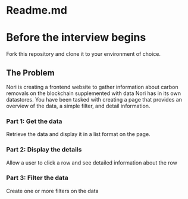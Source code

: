 # Readme.md

# Before the interview begins

Fork this repository and clone it to your environment of choice.

## The Problem

Nori is creating a frontend website to gather information about carbon removals on the blockchain supplemented with data Nori has in its own datastores. You have been tasked with creating a page that provides an overview of the data, a simple filter, and detail information.

### Part 1: Get the data

Retrieve the data and display it in a list format on the page.

### Part 2: Display the details

Allow a user to click a row and see detailed information about the row
### Part 3: Filter the data

Create one or more filters on the data
